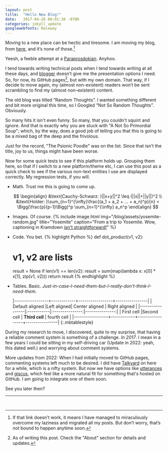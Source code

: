 ```yaml
---
layout: post
title:  "Hello New Blog!"
date:   2017-04-26 08:01:36 -0700
categories: jekyll update
googlewebfonts: Raleway
---
```

<script type="text/x-mathjax-config"> 
    MathJax.Hub.Config({ 
        "HTML-CSS": { scale: 100, linebreaks: { automatic: true } }, 
        SVG: { linebreaks: { automatic:true } }, 
        displayAlign: "center" });
</script>

<script type="text/javascript" async
  src="https://cdn.mathjax.org/mathjax/latest/MathJax.js?config=TeX-AMS-MML_HTMLorMML">

</script>



Moving to a new place can be hectic and tiresome. I am moving my blog, from [here](http://quipu-strands.blogspot.com/), and it’s none of those.[^1]

Yeesh, a feeble attempt at a [Paraprosdokian](https://en.wikipedia.org/wiki/Paraprosdokian). Anyhoo.

I tend towards writing technical posts when I tend towards writing at all these days, and [blogger](https://www.blogger.com) doesn’t give me the presentation options I need. So, for now, its GitHub pages[^2], but with my own domain. That way, if I decide to move again, my (almost non-existent) readers won’t be sent scrambling to find my (almost non-existent) content.

The old blog was titled “Random Thoughts”. I wanted something different and bit more original this time, so I Googled “Not So Random Thoughts”. Obviously. 

So many hits it isn't even funny. So many, that you couldn't squint and ignore. And that is exactly why you are stuck with "A Not So Primordial Soup"; which, by the way, does a good job of telling you that this is going to be a mixed bag of the deep and the frivolous.

Just for the record, "The Psionic Poodle" was on the list. Since that isn't the title, joy to us, things might have been worse. 

Now for some quick tests to see if this platform holds up. Grouping them here, so that if I switch to a new platform/theme etc, I can use this post as a quick check to see if the various non-text entities I use are displayed correctly. My regression tests, if you will. 

* Math. Trust me this is going to come up.
    
    $$
    \begin{align}
    &\text{Cauchy-Schwarz: }||x+y||^2  \leq (||x||+||y||)^2 \\
    &\text{Holder: }\sum_{n=1}^{\infty}\frac{(a_1 + a_2 + ... + a_n)^p}{n}  < \Bigg(\frac{p}{p-1}\Bigg)^p \sum_{n=1}^{\infty} a_n^p 
    \end{align}
    $$
    
* Images. Of course. 
  {% include image.html
            img="/blog/assets/yosemite-random.jpg"
            title="Yosemite"
            caption="From a trip to Yosemite. Wow, captioning in Kramdown <a href='https://superdevresources.com/image-caption-jekyll/'>isn't straightforward!</a>" %}
  
* Code. You bet. 
    {% highlight Python %}
  def dot_product(v1, v2):
    # v1, v2 are lists
    result = None
    if len(v1) == len(v2):
        result = sum(map(lambda x: x[0] * x[1], zip(v1, v2)))
    return result
  {% endhighlight %}
* Tables. Basic. _Just-in-case-I-need-them-but-I-really-don't-think-I-need-them._

  |-----------------+------------+-----------------+----------------|
  | Default aligned |Left aligned| Center aligned  | Right aligned  |
  |-----------------|:-----------|:---------------:|---------------:|
  | First cell      |Second cell | **Third cell**  | fourth cell    |
  |-----------------+------------+-----------------+----------------|
  {:.mbtablestyle}
  

During my research to move, I discovered, quite to my surprise, that having a reliable comment system is something of a challenge. _In 2017_. I mean in a few years I could be sitting in my self-driving car (Update in 2022: yeah, this dated well.) and worrying about comment systems.

More updates from 2022: When I had initially moved to GitHub pages, commenting systems left much to be desired. I did have [Talkyard](https://www.talkyard.io/) on here for a while, which is a nifty system. But now we have options like [utterances](https://utteranc.es/) and [giscus](https://giscus.app/), which feel like a more natural fit for something that's hosted on GitHub. I am going to integrate one of them soon.

See you later then?
<br>
 
 
 _  _  _  _
<br>

[^1]: If that link doesn’t work, it means I have managed to miraculously overcome my laziness and migrated all my posts. But don’t worry, that’s not bound to happen anytime soon.
[^2]: As of writing this post. Check the "About" section for details and updates.
